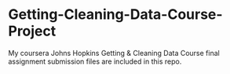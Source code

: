 # Getting-Cleaning-Data-Course-Project
My coursera Johns Hopkins Getting &amp; Cleaning Data Course final assignment submission files are included in this repo.
